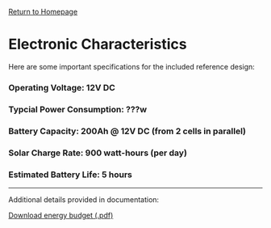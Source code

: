 <p> <a href="https://conrado-m-ucsd.github.io/SYN-100-Project/"> Return to Homepage </a> </p>

<h1> Electronic Characteristics </h1>

<p> Here are some important specifications for the included reference design: </p>

<h3> Operating Voltage: 12V DC </h3> 
<h3> Typcial Power Consumption: ???w </h3> 
<h3> Battery Capacity: 200Ah @ 12V DC (from 2 cells in parallel) </h3>
<h3> Solar Charge Rate: 900 watt-hours (per day) </h3> 
<h3> Estimated Battery Life: 5 hours</h3> 

---

<p> Additional details provided in documentation: </p>
<p> <a href = "https://github.com/Conrado-M-UCSD/SYN-100-Project/raw/main/project%20documentation/Energy-Budget.pdf"> Download energy budget (.pdf) </a> </p>